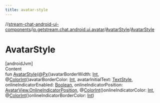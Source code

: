 ```yaml
---
title: avatar-style
---
```

//[stream-chat-android-ui-components](../../../index.md)/[io.getstream.chat.android.ui.avatar](../index.md)/[AvatarStyle](index.md)/[AvatarStyle](AvatarStyle.md)



# AvatarStyle  
[androidJvm]  
Content  
fun [AvatarStyle](AvatarStyle.md)(@[Px](https://developer.android.com/reference/kotlin/androidx/annotation/Px.html)()avatarBorderWidth: [Int](https://kotlinlang.org/api/latest/jvm/stdlib/kotlin/-int/index.html), @[ColorInt](https://developer.android.com/reference/kotlin/androidx/annotation/ColorInt.html)()avatarBorderColor: [Int](https://kotlinlang.org/api/latest/jvm/stdlib/kotlin/-int/index.html), avatarInitialText: [TextStyle](../../io.getstream.chat.android.ui.common.style/TextStyle/index.md), onlineIndicatorEnabled: [Boolean](https://kotlinlang.org/api/latest/jvm/stdlib/kotlin/-boolean/index.html), onlineIndicatorPosition: [AvatarView.OnlineIndicatorPosition](../AvatarView/OnlineIndicatorPosition/index.md), @[ColorInt](https://developer.android.com/reference/kotlin/androidx/annotation/ColorInt.html)()onlineIndicatorColor: [Int](https://kotlinlang.org/api/latest/jvm/stdlib/kotlin/-int/index.html), @[ColorInt](https://developer.android.com/reference/kotlin/androidx/annotation/ColorInt.html)()onlineIndicatorBorderColor: [Int](https://kotlinlang.org/api/latest/jvm/stdlib/kotlin/-int/index.html))  



